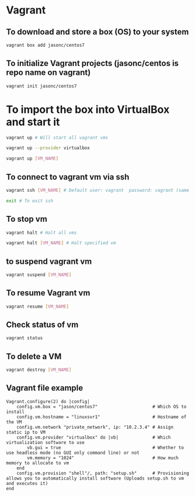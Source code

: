 
# Vagrant

## To download and store a box (OS) to your system

```bash
vagrant box add jasonc/centos7
```

## To initialize Vagrant projects (jasonc/centos is repo name on vagrant)

```bash
vagrant init jasonc/centos7
```

# To import the box into VirtualBox and start it

```bash
vagrant up # Will start all vagrant vms

vagrant up --provider virtualbox

vagrant up [VM_NAME]
```

## To connect to vagrant vm via ssh

```bash
vagrant ssh [VM_NAME] # Default user: vagrant  password: vagrant (same for root account)

exit # To exit ssh
```

## To stop vm

```bash
vagrant halt # Halt all vms

vagrant halt [VM_NAME] # Halt specified vm
```

## to suspend vagrant vm

```bash
vagrant suspend [VM_NAME]
```

## To resume Vagrant vm

```bash
vagrant resume [VM_NAME]
```

## Check status of vm

```bash
vagrant status
```

## To delete a VM

```bash
vagrant destroy [VM_NAME]
```

## Vagrant file example

```vagrant
Vagrant.configure(2) do |config|
    config.vm.box = "jason/centos7"                     # Which OS to install
    config.vm.hostname = "linuxsvr1"                    # Hostname of the VM
    config.vm.network "private_network", ip: "10.2.3.4" # Assign static ip to VM
    config.vm.provider "virtualbox" do |vb|             # Which virtualization software to use
        vb.gui = true                                   # Whether to use headless mode (no GUI only command line) or not
        vm.memory = "1024"                              # How much memory to allocate to vm
    end
    config.vm.provision "shell"/, path: "setup.sh"      # Provisioning allows you to automatically install software (Uploads setup.sh to vm and executes it)
end
```

